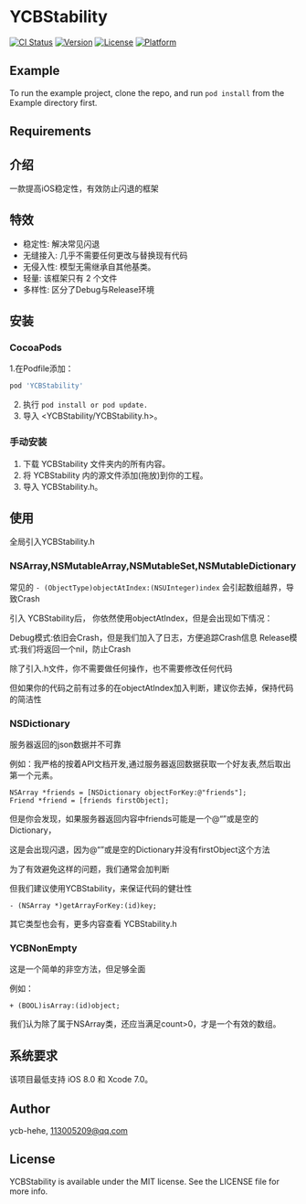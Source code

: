 # YCBStability

[![CI Status](http://img.shields.io/travis/ycb-hehe/YCBStability.svg?style=flat)](https://travis-ci.org/ycb-hehe/YCBStability)
[![Version](https://img.shields.io/cocoapods/v/YCBStability.svg?style=flat)](http://cocoapods.org/pods/YCBStability)
[![License](https://img.shields.io/cocoapods/l/YCBStability.svg?style=flat)](http://cocoapods.org/pods/YCBStability)
[![Platform](https://img.shields.io/cocoapods/p/YCBStability.svg?style=flat)](http://cocoapods.org/pods/YCBStability)

## Example

To run the example project, clone the repo, and run `pod install` from the Example directory first.

## Requirements

## 介绍

一款提高iOS稳定性，有效防止闪退的框架

## 特效

* 稳定性: 解决常见闪退
* 无缝接入: 几乎不需要任何更改与替换现有代码
* 无侵入性: 模型无需继承自其他基类。
* 轻量: 该框架只有 2 个文件
* 多样性: 区分了Debug与Release环境

## 安装

### CocoaPods

 1.在Podfile添加：
```ruby
pod 'YCBStability'
```
2. 执行 ```pod install or pod update.```
3. 导入 <YCBStability/YCBStability.h>。

### 手动安装

1. 下载 YCBStability 文件夹内的所有内容。
2. 将 YCBStability 内的源文件添加(拖放)到你的工程。
3. 导入 YCBStability.h。


## 使用

全局引入YCBStability.h

### NSArray,NSMutableArray,NSMutableSet,NSMutableDictionary

常见的 ```- (ObjectType)objectAtIndex:(NSUInteger)index``` 会引起数组越界，导致Crash

引入 YCBStability后， 你依然使用objectAtIndex，但是会出现如下情况：

Debug模式:依旧会Crash，但是我们加入了日志，方便追踪Crash信息 
Release模式:我们将返回一个nil，防止Crash

除了引入.h文件，你不需要做任何操作，也不需要修改任何代码

但如果你的代码之前有过多的在objectAtIndex加入判断，建议你去掉，保持代码的简洁性

### NSDictionary

服务器返回的json数据并不可靠

例如：我严格的按着API文档开发,通过服务器返回数据获取一个好友表,然后取出第一个元素。

```
NSArray *friends = [NSDictionary objectForKey:@"friends"];
Friend *friend = [friends firstObject];
```
但是你会发现，如果服务器返回内容中friends可能是一个@“”或是空的Dictionary，

这是会出现闪退，因为@“”或是空的Dictionary并没有firstObject这个方法

为了有效避免这样的问题，我们通常会加判断

但我们建议使用YCBStability，来保证代码的健壮性

```
- (NSArray *)getArrayForKey:(id)key;
```

其它类型也会有，更多内容查看 YCBStability.h


### YCBNonEmpty

这是一个简单的非空方法，但足够全面

例如：
```
+ (BOOL)isArray:(id)object;
```

我们认为除了属于NSArray类，还应当满足count>0，才是一个有效的数组。



## 系统要求

该项目最低支持 iOS 8.0 和 Xcode 7.0。


## Author

ycb-hehe, 113005209@qq.com

## License

YCBStability is available under the MIT license. See the LICENSE file for more info.
